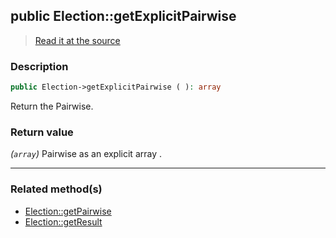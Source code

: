 ## public Election::getExplicitPairwise

> [Read it at the source](https://github.com/julien-boudry/Condorcet/blob/master/src/ElectionProcess/ResultsProcess.php#L232)

### Description    

```php
public Election->getExplicitPairwise ( ): array
```

Return the Pairwise.
    

### Return value   

*(`array`)* Pairwise as an explicit array .


---------------------------------------

### Related method(s)      

* [Election::getPairwise](/Docs/ApiReferences/Election%20Class/Election--getPairwise.md)    
* [Election::getResult](/Docs/ApiReferences/Election%20Class/Election--getResult.md)    
